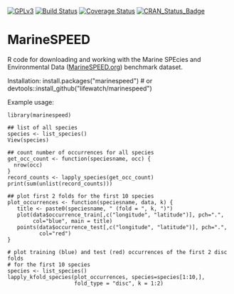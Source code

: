 [![GPLv3](https://img.shields.io/badge/license-GPLv3-blue.svg)](https://github.com/lifewatch/marinespeed/blob/master/LICENSE.md)
[![Build Status](https://travis-ci.org/lifewatch/marinespeed.svg?branch=master)](https://travis-ci.org/lifewatch/marinespeed)
[![Coverage Status](http://codecov.io/github/lifewatch/marinespeed/coverage.svg?branch=master)](http://codecov.io/github/lifewatch/marinespeed?branch=master)
[![CRAN_Status_Badge](http://www.r-pkg.org/badges/version/marinespeed)](https://CRAN.R-project.org/package=marinespeed)

# MarineSPEED
R code for downloading and working with the Marine SPEcies and Environmental Data ([MarineSPEED.org](http://MarineSPEED.org)) benchmark dataset.

Installation:
    install.packages("marinespeed")
    # or 
    devtools::install_github("lifewatch/marinespeed")
    
Example usage:

    library(marinespeed)
    
    ## list of all species
    species <- list_species()
    View(species)
    
    ## count number of occurrences for all species 
    get_occ_count <- function(speciesname, occ) {
      nrow(occ)
    }
    record_counts <- lapply_species(get_occ_count)
    print(sum(unlist(record_counts)))
    
    ## plot first 2 folds for the first 10 species
    plot_occurrences <- function(speciesname, data, k) {
       title <- paste0(speciesname, " (fold = ", k, ")")
       plot(data$occurrence_train[,c("longitude", "latitude")], pch=".", 
            col="blue", main = title)
       points(data$occurrence_test[,c("longitude", "latitude")], pch=".", 
              col="red")
    }
    
    # plot training (blue) and test (red) occurrences of the first 2 disc folds 
    # for the first 10 species
    species <- list_species()
    lapply_kfold_species(plot_occurrences, species=species[1:10,],
                         fold_type = "disc", k = 1:2)
